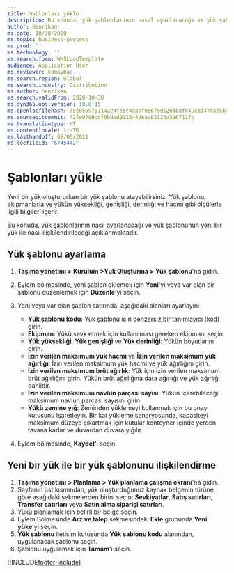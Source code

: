 ```yaml
---
title: Şablonları yükle
description: Bu konuda, yük şablonlarının nasıl ayarlanacağı ve yük şablonunun yeni bir yük ile nasıl ilişkilendirileceği açıklanmaktadır.
author: Henrikan
ms.date: 10/30/2020
ms.topic: business-process
ms.prod: ''
ms.technology: ''
ms.search.form: WHSLoadTemplate
audience: Application User
ms.reviewer: kamaybac
ms.search.region: Global
ms.search.industry: Distribution
ms.author: henrikan
ms.search.validFrom: 2020-10-30
ms.dyn365.ops.version: 10.0.15
ms.openlocfilehash: 35e858970114224fe6c4dabf05675d1204b8fd49c3147dab5b8758ab3de47f5a
ms.sourcegitcommit: 42fe9790ddf0bdad911544deaa82123a396712fb
ms.translationtype: HT
ms.contentlocale: tr-TR
ms.lasthandoff: 08/05/2021
ms.locfileid: "6745442"
---
```

# <a name="load-templates"></a>Şablonları yükle

Yeni bir yük oluştururken bir yük şablonu atayabilirsiniz. Yük şablonu, ekipmanlarla ve yükün yüksekliği, genişliği, derinliği ve hacmi gibi ölçülerle ilgili bilgileri içerir.

Bu konuda, yük şablonlarının nasıl ayarlanacağı ve yük şablonunun yeni bir yük ile nasıl ilişkilendirileceği açıklanmaktadır.

## <a name="set-up-a-load-template"></a>Yük şablonu ayarlama

1. **Taşıma yönetimi \> Kurulum \>Yük Oluşturma \> Yük şablonu**'na gidin.
1. Eylem bölmesinde, yeni şablon eklemek için **Yeni**'yi veya var olan bir şablonu düzenlemek için **Düzenle**'yi seçin.
1. Yeni veya var olan şablon satırında, aşağıdaki alanları ayarlayın:

    - **Yük şablonu kodu**: Yük şablonu için benzersiz bir tanımlayıcı (kod) girin.
    - **Ekipman**: Yükü sevk etmek için kullanılması gereken ekipmanı seçin.
    - **Yük yüksekliği**, **Yük genişliği** ve **Yük derinliği**: Yükün boyutlarını girin.
    - **İzin verilen maksimum yük hacmi** ve **İzin verilen maksimum yük ağırlığı**: İzin verilen maksimum yük hacmi ve yük ağırlığını girin.
    - **İzin verilen maksimum brüt ağırlık**: Yük için izin verilen maksimum brüt ağırlığını girin. Yükün brüt ağırlığına dara ağırlığı ve yük ağırlığı dahildir.
    - **İzin verilen maksimum navlun parçası sayısı**: Yükün içerebileceği maksimum navlun parçası sayısını girin.
    - **Yükü zemine yığ**: Zeminden yüklemeyi kullanmak için bu onay kutusunu işaretleyin. Bir kat yükleme senaryosunda, kapasiteyi maksimum düzeye çıkartmak için kutular konteyner içinde yerden tavana kadar ve duvardan duvara yığılır.

1. Eylem bölmesinde, **Kaydet**'i seçin.

## <a name="associate-a-load-template-with-a-new-load"></a>Yeni bir yük ile bir yük şablonunu ilişkilendirme

1. **Taşıma yönetimi \> Planlama \> Yük planlama çalışma ekranı**'na gidin.
1. Sayfanın üst kısmından, yük oluşturduğunuz kaynak belgenin türüne göre aşağıdaki sekmelerden birini seçin: **Sevkiyatlar**, **Satış satırları**, **Transfer satırları** veya **Satın alma siparişi satırları**. 
1. Yükü planlamak için belirli bir belge seçin.
1. Eylem Bölmesinde **Arz ve talep** sekmesindeki **Ekle** grubunda **Yeni yüke**'yi seçin.
1. **Yük şablonu** iletişim kutusunda **Yük şablonu kodu** alanından, uygulanacak şablonu seçin.
1. Şablonu uygulamak için **Tamam**'ı seçin.


[!INCLUDE[footer-include](../../../includes/footer-banner.md)]